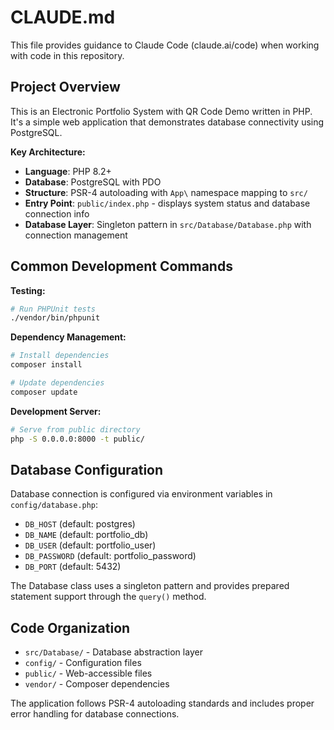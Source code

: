 # CLAUDE.md

This file provides guidance to Claude Code (claude.ai/code) when working with code in this repository.

## Project Overview

This is an Electronic Portfolio System with QR Code Demo written in PHP. It's a simple web application that demonstrates database connectivity using PostgreSQL.

**Key Architecture:**
- **Language**: PHP 8.2+
- **Database**: PostgreSQL with PDO
- **Structure**: PSR-4 autoloading with `App\` namespace mapping to `src/`
- **Entry Point**: `public/index.php` - displays system status and database connection info
- **Database Layer**: Singleton pattern in `src/Database/Database.php` with connection management

## Common Development Commands

**Testing:**
```bash
# Run PHPUnit tests
./vendor/bin/phpunit
```

**Dependency Management:**
```bash
# Install dependencies
composer install

# Update dependencies  
composer update
```

**Development Server:**
```bash
# Serve from public directory
php -S 0.0.0.0:8000 -t public/
```

## Database Configuration

Database connection is configured via environment variables in `config/database.php`:
- `DB_HOST` (default: postgres)
- `DB_NAME` (default: portfolio_db) 
- `DB_USER` (default: portfolio_user)
- `DB_PASSWORD` (default: portfolio_password)
- `DB_PORT` (default: 5432)

The Database class uses a singleton pattern and provides prepared statement support through the `query()` method.

## Code Organization

- `src/Database/` - Database abstraction layer
- `config/` - Configuration files 
- `public/` - Web-accessible files
- `vendor/` - Composer dependencies

The application follows PSR-4 autoloading standards and includes proper error handling for database connections.